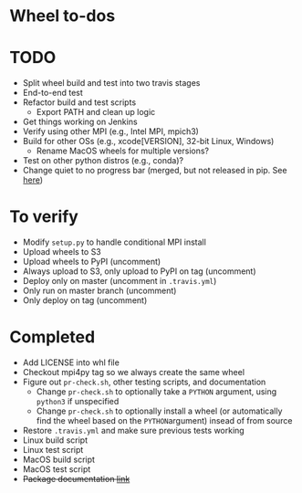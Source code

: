 # Wheel to-dos

# TODO
- Split wheel build and test into two travis stages
- End-to-end test
- Refactor build and test scripts
   - Export PATH and clean up logic
- Get things working on Jenkins
- Verify using other MPI (e.g., Intel MPI, mpich3)
- Build for other OSs (e.g., xcode[VERSION], 32-bit Linux, Windows)
   - Rename MacOS wheels for multiple versions?
- Test on other python distros (e.g., conda)?
- Change quiet to no progress bar (merged, but not released in pip. See [here](https://github.com/pypa/pip/pull/4194/commits/0124945031e93236c2300eb45c2f962768be62d8))

# To verify
- Modify ```setup.py``` to handle conditional MPI install
- Upload wheels to S3
- Upload wheels to PyPI (uncomment)
- Always upload to S3, only upload to PyPI on tag (uncomment)
- Deploy only on master (uncomment in ```.travis.yml```)
- Only run on master branch (uncomment)
- Only deploy on tag (uncomment)

# Completed
- Add LICENSE into whl file
- Checkout mpi4py tag so we always create the same wheel
- Figure out ```pr-check.sh```, other testing scripts, and documentation
   - Change ```pr-check.sh``` to optionally take a ```PYTHON``` argument, using ```python3``` if unspecified
   - Change ```pr-check.sh``` to optionally install a wheel (or automatically find the wheel based on the ```PYTHON```argument) insead of from source
- Restore ```.travis.yml``` and make sure previous tests working
- Linux build script
- Linux test script
- MacOS build script
- MacOS test script
- ~~Package documentation [link](http://python-packaging.readthedocs.io/en/latest/non-code-files.html)~~
